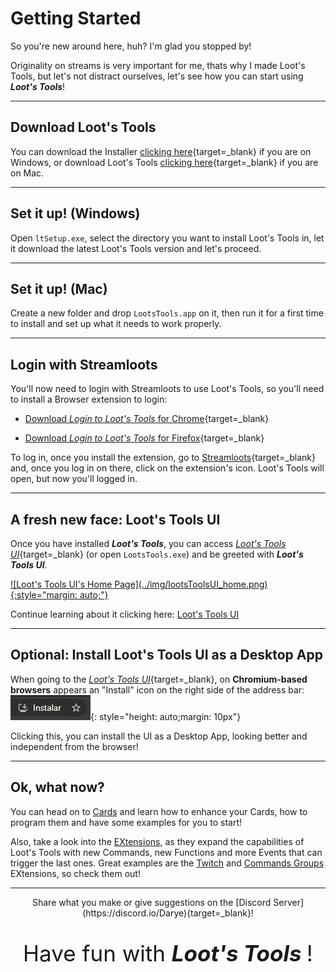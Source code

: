 # Getting Started

So you're new around here, huh? I'm glad you stopped by!

Originality on streams is very important for me, thats why I made Loot's Tools, but let's not distract ourselves, let's see how you can start using ***Loot's Tools***!

---

## Download Loot's Tools

You can download the Installer [clicking here](../ltSetup.exe){target=_blank} if you are on Windows, or download Loot's Tools [clicking here](https://github.com/daryedev/lootstools/releases/latest/download/LootsTools.app.zip){target=_blank} if you are on Mac.

---

## Set it up! (Windows)

Open ```ltSetup.exe```, select the directory you want to install Loot's Tools in, let it download the latest Loot's Tools version and let's proceed.

---

## Set it up! (Mac)

Create a new folder and drop ```LootsTools.app``` on it, then run it for a first time to install and set up what it needs to work properly.

---

## Login with Streamloots

You'll now need to login with Streamloots to use Loot's Tools, so you'll need to install a Browser extension to login:

- [Download *Login to Loot's Tools* for Chrome](https://chrome.google.com/webstore/detail/login-to-loots-tools/nkoepodlaleolfmllaibllelcefbphfp){target=_blank}

- [Download *Login to Loot's Tools* for Firefox](https://addons.mozilla.org/en-US/firefox/addon/login-to-loot-s-tools/){target=_blank}

To log in, once you install the extension, go to [Streamloots](https://www.streamloots.com){target=_blank} and, once you log in on there, click on the extension's icon. Loot's Tools will open, but now you'll logged in.

---

## A fresh new face: Loot's Tools UI

Once you have installed ***Loot's Tools***, you can access [*Loot's Tools UI*](https://lootstools.darye.dev/app){target=_blank} (or open ```LootsTools.exe```) and be greeted with ***Loot's Tools UI***.

<a href="https://lootstools.darye.dev/app">
![Loot's Tools UI's Home Page](../img/lootsToolsUI_home.png){:style="margin: auto;"}
</a>

Continue learning about it clicking here: [Loot's Tools UI](lootsToolsUI)

---

## Optional: Install Loot's Tools UI as a Desktop App

When going to the [*Loot's Tools UI*](https://lootstools.darye.dev/app){target=_blank}, on **Chromium-based browsers** appears an "Install" icon on the right side of the address bar: ![Install Button](../img/lootsToolsUI_installChrome.png){: style="height: auto;margin: 10px"}

Clicking this, you can install the UI as a Desktop App, looking better and independent from the browser!

---
## Ok, what now?

You can head on to [Cards](../cards/index.md) and learn how to enhance your Cards, how to program them and have some examples for you to start!

Also, take a look into the [EXtensions](../extensions/index.md), as they expand the capabilities of Loot's Tools with new Commands, new Functions and more Events that can trigger the last ones. Great examples are the [Twitch](../extensions/twitch/index.md) and [Commands Groups](../extensions/commandGroups/index.md) EXtensions, so check them out!

---

<center>Share what you make or give suggestions on the [Discord Server](https://discord.io/Darye){target=_blank}!
<br>

<p style="font-size:35px;">Have fun with <b><i>Loot's Tools </b></i>!</p></center>

